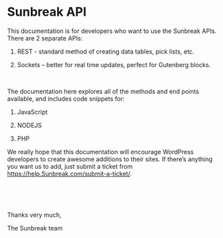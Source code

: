 # Sunbreak API

This documentation is for developers who want to use the Sunbreak APIs. There are 2 separate APIs:

1.    REST - standard method of creating data tables, pick lists, etc.

2.    Sockets – better for real time updates, perfect for Gutenberg blocks.

<br/>

The documentation here explores all of the methods and end points available, and includes code snippets for:

1.    JavaScript

2.    NODEJS

3.    PHP

We really hope that this documentation will encourage WordPress developers to create awesome additions to their sites. If there’s anything you want us to add, just submit a ticket from https://help.Sunbreak.com/submit-a-ticket/.

<br/>
<br/>
<br/>

Thanks very much,
<br/>

The Sunbreak team
